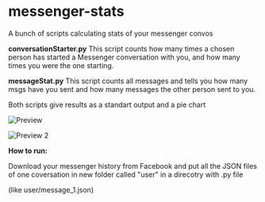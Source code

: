 # messenger-stats
A bunch of scripts calculating stats of your messenger convos  

**conversationStarter.py**
This script counts how many times a chosen person has started a Messenger conversation with you, and how many times you were the one starting.

**messageStat.py**
This script counts all messages and tells you how many msgs have you sent and how many messages the other person sent to you.

Both scripts give results as a standart output and a pie chart

![Preview](https://i.imgur.com/gfsOAO0.png)

![Preview 2](https://i.imgur.com/pVEse49.png)


**How to run:**  

Download your messenger history from Facebook and put all the JSON files of one coversation in new folder called "user" in a direcotry with .py file

(like user/message_1.json)
